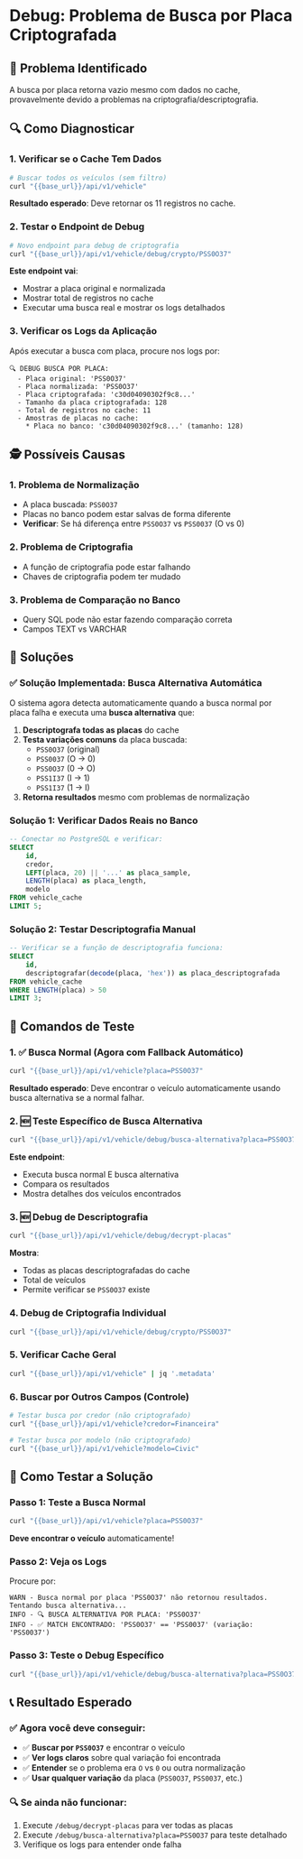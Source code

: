 # Debug: Problema de Busca por Placa Criptografada

## 🐛 Problema Identificado
A busca por placa retorna vazio mesmo com dados no cache, provavelmente devido a problemas na criptografia/descriptografia.

## 🔍 Como Diagnosticar

### 1. Verificar se o Cache Tem Dados
```bash
# Buscar todos os veículos (sem filtro)
curl "{{base_url}}/api/v1/vehicle"
```

**Resultado esperado**: Deve retornar os 11 registros no cache.

### 2. Testar o Endpoint de Debug
```bash
# Novo endpoint para debug de criptografia
curl "{{base_url}}/api/v1/vehicle/debug/crypto/PSS0O37"
```

**Este endpoint vai**:
- Mostrar a placa original e normalizada
- Mostrar total de registros no cache
- Executar uma busca real e mostrar os logs detalhados

### 3. Verificar os Logs da Aplicação

Após executar a busca com placa, procure nos logs por:

```
🔍 DEBUG BUSCA POR PLACA:
  - Placa original: 'PSS0O37'
  - Placa normalizada: 'PSS0O37'
  - Placa criptografada: 'c30d04090302f9c8...'
  - Tamanho da placa criptografada: 128
  - Total de registros no cache: 11
  - Amostras de placas no cache:
    * Placa no banco: 'c30d04090302f9c8...' (tamanho: 128)
```

## 🕵️ Possíveis Causas

### 1. **Problema de Normalização**
- A placa buscada: `PSS0O37`
- Placas no banco podem estar salvas de forma diferente
- **Verificar**: Se há diferença entre `PSS0O37` vs `PSS0037` (O vs 0)

### 2. **Problema de Criptografia**
- A função de criptografia pode estar falhando
- Chaves de criptografia podem ter mudado

### 3. **Problema de Comparação no Banco**
- Query SQL pode não estar fazendo comparação correta
- Campos TEXT vs VARCHAR

## 🔧 Soluções

### ✅ Solução Implementada: Busca Alternativa Automática

O sistema agora detecta automaticamente quando a busca normal por placa falha e executa uma **busca alternativa** que:

1. **Descriptografa todas as placas** do cache
2. **Testa variações comuns** da placa buscada:
   - `PSS0O37` (original)
   - `PSS0037` (O → 0)
   - `PSS0O37` (0 → O) 
   - `PSS1I37` (I → 1)
   - `PSS1I37` (1 → I)
3. **Retorna resultados** mesmo com problemas de normalização

### Solução 1: Verificar Dados Reais no Banco
```sql
-- Conectar no PostgreSQL e verificar:
SELECT 
    id,
    credor,
    LEFT(placa, 20) || '...' as placa_sample,
    LENGTH(placa) as placa_length,
    modelo
FROM vehicle_cache 
LIMIT 5;
```

### Solução 2: Testar Descriptografia Manual
```sql
-- Verificar se a função de descriptografia funciona:
SELECT 
    id,
    descriptografar(decode(placa, 'hex')) as placa_descriptografada
FROM vehicle_cache 
WHERE LENGTH(placa) > 50
LIMIT 3;
```

## 📝 Comandos de Teste

### 1. ✅ Busca Normal (Agora com Fallback Automático)
```bash
curl "{{base_url}}/api/v1/vehicle?placa=PSS0O37"
```
**Resultado esperado**: Deve encontrar o veículo automaticamente usando busca alternativa se a normal falhar.

### 2. 🆕 Teste Específico de Busca Alternativa
```bash
curl "{{base_url}}/api/v1/vehicle/debug/busca-alternativa?placa=PSS0O37"
```
**Este endpoint**:
- Executa busca normal E busca alternativa
- Compara os resultados
- Mostra detalhes dos veículos encontrados

### 3. 🆕 Debug de Descriptografia
```bash
curl "{{base_url}}/api/v1/vehicle/debug/decrypt-placas"
```
**Mostra**:
- Todas as placas descriptografadas do cache
- Total de veículos
- Permite verificar se `PSS0O37` existe

### 4. Debug de Criptografia Individual
```bash
curl "{{base_url}}/api/v1/vehicle/debug/crypto/PSS0O37"
```

### 5. Verificar Cache Geral
```bash
curl "{{base_url}}/api/v1/vehicle" | jq '.metadata'
```

### 6. Buscar por Outros Campos (Controle)
```bash
# Testar busca por credor (não criptografado)
curl "{{base_url}}/api/v1/vehicle?credor=Financeira"

# Testar busca por modelo (não criptografado)  
curl "{{base_url}}/api/v1/vehicle?modelo=Civic"
```

## 🎯 Como Testar a Solução

### Passo 1: Teste a Busca Normal
```bash
curl "{{base_url}}/api/v1/vehicle?placa=PSS0O37"
```
**Deve encontrar o veículo** automaticamente!

### Passo 2: Veja os Logs
Procure por:
```
WARN - Busca normal por placa 'PSS0O37' não retornou resultados. Tentando busca alternativa...
INFO - 🔍 BUSCA ALTERNATIVA POR PLACA: 'PSS0O37'
INFO - ✅ MATCH ENCONTRADO: 'PSS0O37' == 'PSS0037' (variação: 'PSS0037')
```

### Passo 3: Teste o Debug Específico
```bash
curl "{{base_url}}/api/v1/vehicle/debug/busca-alternativa?placa=PSS0O37"
```

## 📞 Resultado Esperado

### ✅ Agora você deve conseguir:
- ✅ **Buscar por `PSS0O37`** e encontrar o veículo
- ✅ **Ver logs claros** sobre qual variação foi encontrada
- ✅ **Entender** se o problema era `O` vs `0` ou outra normalização
- ✅ **Usar qualquer variação** da placa (`PSS0O37`, `PSS0037`, etc.)

### 🔍 Se ainda não funcionar:
1. Execute `/debug/decrypt-placas` para ver todas as placas
2. Execute `/debug/busca-alternativa?placa=PSS0O37` para teste detalhado
3. Verifique os logs para entender onde falha